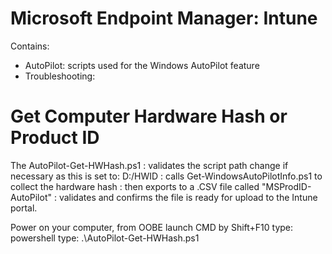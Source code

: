 # Microsoft Endpoint Manager: Intune
Contains: 
- AutoPilot: scripts used for the Windows AutoPilot feature
- Troubleshooting: 

# Get Computer Hardware Hash or Product ID
The AutoPilot-Get-HWHash.ps1 
: validates the script path change if necessary as this is set to: D:/HWID
: calls Get-WindowsAutoPilotInfo.ps1 to collect the hardware hash
: then exports to a .CSV file called "MSProdID-AutoPilot" 
: validates and confirms the file is ready for upload to the Intune portal.

Power on your computer, from OOBE launch CMD by Shift+F10 
    type: powershell
    type: .\AutoPilot-Get-HWHash.ps1
    
